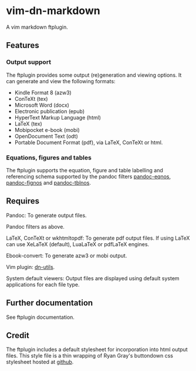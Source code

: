 # vim-dn-markdown #

A vim markdown ftplugin.

## Features ##

### Output support ###

The ftplugin provides some output (re)generation and viewing options. It can
generate and view the following formats:

* Kindle Format 8 (azw3)
* ConTeXt (tex)
* Microsoft Word (docx)
* Electronic publication (epub)
* HyperText Markup Language (html)
* LaTeX (tex)
* Mobipocket e-book (mobi)
* OpenDocument Text (odt)
* Portable Document Format (pdf), via LaTeX, ConTeXt or html.

### Equations, figures and tables ###

The ftplugin supports the equation, figure and table labelling and referencing
schema supported by the pandoc filters [pandoc-eqnos][eq], [pandoc-fignos][fig]
and [pandoc-tblnos][tbl].

   [eq]:  https://github.com/tomduck/pandoc-eqnos
   [fig]: https://github.com/tomduck/pandoc-fignos
   [tbl]: https://github.com/tomduck/pandoc-tablenos

## Requires ##

Pandoc: To generate output files.

Pandoc filters as above.

LaTeX, ConTeXt or wkhtmltopdf: To generate pdf output files. If using LaTeX can
use XeLaTeX (default), LuaLaTeX or pdfLaTeX engines.

Ebook-convert: To generate azw3 or mobi output.

Vim plugin: [dn-utils](https://github.com/dnebauer/dn-vim-utils).

System default viewers: Output files are displayed using default system
applications for each file type.

## Further documentation ##

See ftplugin documentation.

## Credit ##

The ftplugin includes a default stylesheet for incorporation into html output
files. This style file is a thin wrapping of Ryan Gray's buttondown css
stylesheet hosted at [github](https://github.com/ryangray/buttondown).
